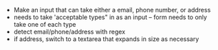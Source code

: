 - Make an input that can take either a email, phone number, or address
- needs to take 'acceptable types" in as an input – form needs to only take one of each type
- detect email/phone/address with regex
- if address, switch to a textarea that expands in size as necessary
